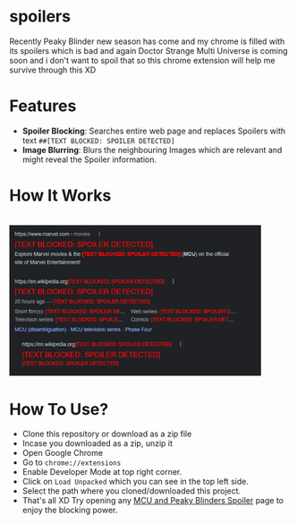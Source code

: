 # spoilers
Recently Peaky Blinder new season has come and my chrome is filled with its spoilers which is bad and again Doctor Strange Multi Universe is coming soon and i don't want to spoil that so this chrome extension will help me survive through this XD

# Features

- **Spoiler Blocking**: Searches entire web page and replaces Spoilers with text `##[TEXT BLOCKED: SPOILER DETECTED]`
- **Image Blurring**: Blurs the neighbouring Images which are relevant and might reveal the Spoiler information.

# How It Works

<br>
<img src="demo.png" alt="example" width="450"/>

# How To Use?

- Clone this repository or download as a zip file
- Incase you downloaded as a zip, unzip it
- Open Google Chrome
- Go to `chrome://extensions`
- Enable Developer Mode at top right corner.
- Click on `Load Unpacked` which you can see in the top left side.
- Select the path where you cloned/downloaded this project.
- That's all XD Try opening any [MCU and Peaky Blinders Spoiler](https://www.google.com/search?q=MCU+spoilers&rlz=1C1CHZN_enIN989IN989&oq=MCU+spoilers&aqs=chrome..69i57j69i60l2.6217j0j7&sourceid=chrome&ie=UTF-8) page to enjoy the blocking power.

